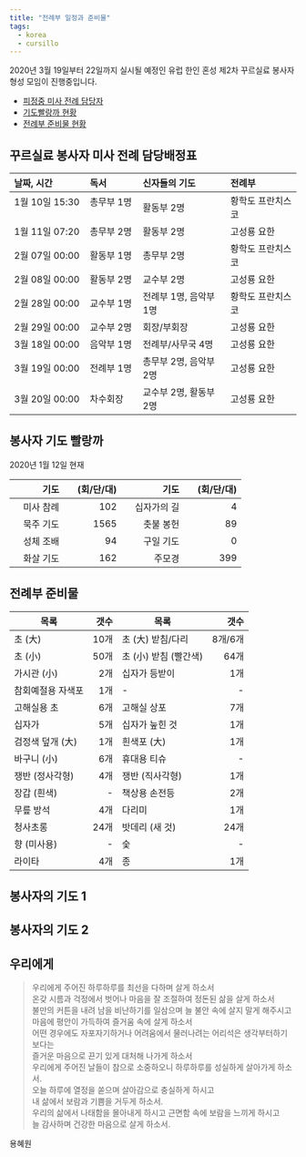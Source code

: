 ```yaml
---
title: "전례부 일정과 준비물"
tags:
  - korea
  - cursillo
---
```


2020년 3월 19일부터 22일까지 실시될 예정인 유럽 한인 혼성 제2차 꾸르실료 봉사자 형성 모임이 진행중입니다.

* [피정중 미사 전례 담당자](#duty)
* [기도빨랑까 현황](#palanka)
* [전례부 준비물 현황](#material)

## <a name="duty">꾸르실료 봉사자 미사 전례 담당배정표</a>

|날짜, 시간|독서|신자들의 기도&nbsp;| 전례부|
|:----------|:----------|:----------|:----------|
| 1월 10일 15:30 &nbsp;&nbsp;|총무부 1명 &nbsp;&nbsp;|활동부 2명 &nbsp;&nbsp;|황학도 프란치스코|
| 1월 11일 07:20 | 총무부 2명 |  활동부 2명  |고성룡 요한|
| 2월 07일 00:00 | 활동부 1명 |  총무부 2명  |황학도 프란치스코|
| 2월 08일 00:00 | 활동부 2명 |  교수부 2명  |고성룡 요한|
| 2월 28일 00:00 | 교수부 1명 |  전례부 1명, 음악부 1명  |황학도 프란치스코|
| 2월 29일 00:00 | 교수부 2명 |  회장/부회장  |고성룡 요한|
| 3월 18일 00:00 | 음악부 1명 |  전례부/사무국 4명  |고성룡 요한|
| 3월 19일 00:00 | 전례부 1명 |  총무부 2명, 음악부 2명 |고성룡 요한|
| 3월 20일 00:00 | 차수회장   |  교수부 2명, 활동부 2명 |고성룡 요한|

## <a name="palanka">봉사자 기도 빨랑까</a>

2020년 1월 12일 현재  

|기도| &emsp;(회/단/대)|기도| &emsp;(회/단/대)|
|----------:|----------:|----------:|----------:|
|&emsp;미사 참례|   102|&emsp;십자가의 길|  4|
|묵주 기도|        1565|촛불 봉헌|         89|
|성체 조배|          94|구일 기도|          0|
|화살 기도|         162|주모경|          399|

## <a name="material">전례부 준비물</a>

|목록|갯수|목록|갯수|
|---|---:|---|---:|
|초 (大)| 10개| 초 (大) 받침/다리| 8개/6개|
|초 (小)| 50개| 초 (小) 받침 (빨간색)| 64개|
|가시관 (小)| 2개| 십자가 등받이| 1개|
|참회예절용 자색포| 1개| - | - |
|고해실용 초| 6개| 고해실 상포| 7개|
|십자가| 5개|     십자가 눞힌 것| 1개|
|검정색 덮개 (大)| 1개 | 흰색포 (大)| 1개 |
|바구니 (小)| 6개| 휴대용 티슈 | - |
|쟁반 (정사각형)| 4개| 쟁반 (직사각형)| 1개|
|장갑 (흰색)| - |        책상용 손전등| 2개|
|무릎 방석| 4개|    다리미| 1개|
|청사초롱| 24개|    밧데리 (새 것)| 24개|
| 향 (미사용)| - | 숯| - |
|라이타| 4개| 종 | 1개|

## 봉사자의 기도 1

## 봉사자의 기도 2

## 우리에게

> 우리에게 주어진 하루하루를 최선을 다하며 살게 하소서  
> 온갖 시름과 걱정에서 벗어나 마음을 잘 조절하여 정돈된 삶을 살게 하소서  
> 불만의 커튼을 내려 남을 비난하기를 일삼으며 늘 불안 속에 살지 말게 해주시고  
> 마음에 평안이 가득하여 즐거움 속에 살게 하소서  
> 어떤 경우에도 자포자기하거나 어려움에서 물러나려는 어리석은 생각부터하기 보다는  
> 즐거운 마음으로 끈기 있게 대처해 나가게 하소서  
> 우리에게 주어진 날들이 참으로 소중하오니 하루하루를 성실하게 살아가게 하소서.  
> 오늘 하루에 열정을 쏟으며 살아감으로 충실하게 하시고  
> 내 삶에서 보람과 기쁨을 거두게 하소서.  
> 우리의 삶에서 나태함을 몰아내게 하시고 근면함 속에 보람을 느끼게 하시고  
> 늘 감사하며 건강한 마음으로 살게 하소서.

용혜원
